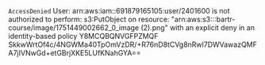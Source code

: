 <?xml version="1.0" encoding="UTF-8"?>
<Error>
    <Code>AccessDenied</Code>
    <Message>User: arn:aws:iam::691879165105:user/2401600 is not authorized to perform: s3:PutObject on resource: "arn:aws:s3:::bartr-course/image/1751449002662_0_image (2).png" with an explicit deny in an identity-based policy</Message>
    <RequestId>Y8MCQBQNVGFPZMQF</RequestId>
    <HostId>SkkwWrtOf4c/4NGWMa40TpOmVzDR/+R76nD8tCVg8nRwl7DWVawazQMFA7jIVNwGd+etGBrjXKE5LUfKNahGYA==</HostId>
</Error>
